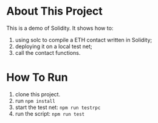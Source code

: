 About This Project
==================

This is a demo of Solidity. It shows how to:

1. using solc to compile a ETH contact written in Solidity;
2. deploying it on a local test net;
3. call the contact functions.


How To Run
==========

1. clone this project.
2. run `npm install`
3. start the test net: `npm run testrpc`
4. run the script: `npm run test`

